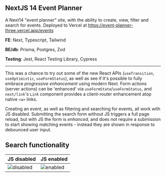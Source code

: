 ## NextJS 14 Event Planner 

A Next14 "event planner" site, with the ability to create, view, filter and search for events. Deployed to Vercel at https://event-planner-three.vercel.app/events

**FE**: Next, Typescript, Tailwind

**BE/db**: Prisma, Postgres, Zod

**Testing**: Jest, React Testing Library, Cypress

---

This was a chance to try out some of the new React APIs (`useTransition`, `useOptimistic`, `useFormStatus`), as well as see if it's possible to fully embrace _progressive enhancement_ using modern Next. Form actions (server actions) can be 'enhanced' via `useFormState`/`useFormStatus`, and `next/link`'s `Link` component provides a client-router enhancement atop native `<a>` links.

Creating an event, as well as filtering and searching for events, all work with JS disabled. Submitting the search form without JS triggers a full page reload, but with JS the form is _enhanced_, and does not require a submission to start showing matching events - instead they are shown in response to debounced user input.


## Search functionality
|JS disabled|JS enabled|
|--|--|
|![disabled](https://github.com/BarneyLoosemore/event-planner/assets/40725451/7f60f00d-7002-4fa7-a6ac-d40cde1decb1)|![enabled](https://github.com/BarneyLoosemore/event-planner/assets/40725451/de060035-b627-4478-872b-59120298b724)|
